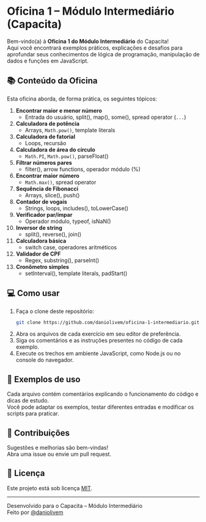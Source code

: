 
# Oficina 1 – Módulo Intermediário (Capacita)

Bem-vindo(a) à **Oficina 1 do Módulo Intermediário** do Capacita!  
Aqui você encontrará exemplos práticos, explicações e desafios para aprofundar seus conhecimentos de lógica de programação, manipulação de dados e funções em JavaScript.

## 📚 Conteúdo da Oficina

Esta oficina aborda, de forma prática, os seguintes tópicos:

1. **Encontrar maior e menor número**  
   - Entrada do usuário, split(), map(), some(), spread operator (`...`)
2. **Calculadora de potência**  
   - Arrays, `Math.pow()`, template literals
3. **Calculadora de fatorial**  
   - Loops, recursão
4. **Calculadora de área do círculo**  
   - `Math.PI`, `Math.pow()`, parseFloat()
5. **Filtrar números pares**  
   - filter(), arrow functions, operador módulo (%)
6. **Encontrar maior número**  
   - `Math.max()`, spread operator
7. **Sequência de Fibonacci**  
   - Arrays, slice(), push()
8. **Contador de vogais**  
   - Strings, loops, includes(), toLowerCase()
9. **Verificador par/ímpar**  
   - Operador módulo, typeof, isNaN()
10. **Inversor de string**  
    - split(), reverse(), join()
11. **Calculadora básica**  
    - switch case, operadores aritméticos
12. **Validador de CPF**  
    - Regex, substring(), parseInt()
13. **Cronômetro simples**  
    - setInterval(), template literals, padStart()

## 💻 Como usar

1. Faça o clone deste repositório:
    ```bash
    git clone https://github.com/daniolivem/oficina-1-intermediario.git
    ```
2. Abra os arquivos de cada exercício em seu editor de preferência.
3. Siga os comentários e as instruções presentes no código de cada exemplo.
4. Execute os trechos em ambiente JavaScript, como Node.js ou no console do navegador.

## 📝 Exemplos de uso

Cada arquivo contém comentários explicando o funcionamento do código e dicas de estudo.  
Você pode adaptar os exemplos, testar diferentes entradas e modificar os scripts para praticar.

## 🤝 Contribuições

Sugestões e melhorias são bem-vindas!  
Abra uma issue ou envie um pull request.

## 📄 Licença

Este projeto está sob licença [MIT](LICENSE).

---

Desenvolvido para o Capacita – Módulo Intermediário  
Feito por [@daniolivem](https://github.com/daniolivem)

